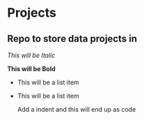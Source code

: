 Projects
========

Repo to store data projects in
--------------

*This will be Italic*

**This will be Bold**

- This will be a list item
- This will be a list item

    Add a indent and this will end up as code
